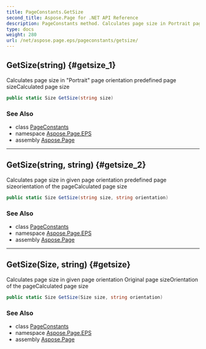 ```yaml
---
title: PageConstants.GetSize
second_title: Aspose.Page for .NET API Reference
description: PageConstants method. Calculates page size in Portrait page orientation predefined page sizeCalculated page size
type: docs
weight: 280
url: /net/aspose.page.eps/pageconstants/getsize/
---
```

## GetSize(string) {#getsize_1}

Calculates page size in "Portrait" page orientation predefined page sizeCalculated page size

```csharp
public static Size GetSize(string size)
```

### See Also

* class [PageConstants](../)
* namespace [Aspose.Page.EPS](../../pageconstants/)
* assembly [Aspose.Page](../../../)

---

## GetSize(string, string) {#getsize_2}

Calculates page size in given page orientation predefined page sizeorientation of the pageCalculated page size

```csharp
public static Size GetSize(string size, string orientation)
```

### See Also

* class [PageConstants](../)
* namespace [Aspose.Page.EPS](../../pageconstants/)
* assembly [Aspose.Page](../../../)

---

## GetSize(Size, string) {#getsize}

Calculates page size in given page orientation Original page sizeOrientation of the pageCalculated page size

```csharp
public static Size GetSize(Size size, string orientation)
```

### See Also

* class [PageConstants](../)
* namespace [Aspose.Page.EPS](../../pageconstants/)
* assembly [Aspose.Page](../../../)


